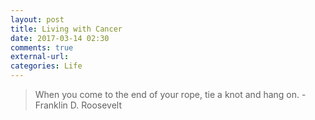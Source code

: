 ```yaml
---
layout: post
title: Living with Cancer
date: 2017-03-14 02:30
comments: true
external-url:
categories: Life
---
```


> When you come to the end of your rope, tie a knot and hang on. - Franklin D. Roosevelt
